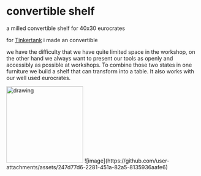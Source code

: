 # convertible shelf
a milled convertible shelf for 40x30 eurocrates

for [Tinkertank](http://www.tinkertank.de "wow!") i made an convertible 

we have the difficulty that we have quite limited space in the workshop, on the other hand we always want to present our tools as openly and accessibly as possible at workshops. To combine those two states in one furniture we build a shelf that can transform into a table. It also works with our well used eurocrates.

<img src="https://github.com/user-attachments/assets/247d77d6-2281-451a-82a5-8135936aafe6" alt="drawing" width="200"/>
![image](https://github.com/user-attachments/assets/247d77d6-2281-451a-82a5-8135936aafe6)
